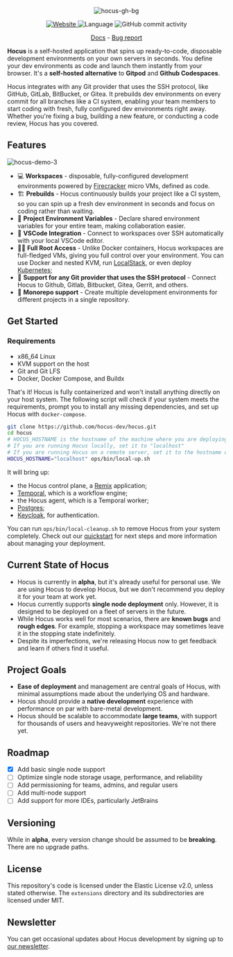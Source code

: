 <p align="center">
  <img alt="hocus-gh-bg" src="https://user-images.githubusercontent.com/28019628/227353685-63f8e3bb-fbf9-446b-a6bd-f15fc53c9a52.png">
</p>

<p align="center">
   <a href="https://hocus.dev">
      <img alt="Website" src="https://img.shields.io/badge/website-hocus.dev-blue"/>
   </a>
   <img alt="Language" src="https://img.shields.io/badge/platform-linux-green"/>
   <img alt="GitHub commit activity" src="https://img.shields.io/github/commit-activity/m/hocus-dev/hocus"/>
<p>

<p align="center">
  <a href="https://hocus.dev/docs">Docs</a> - <a href="https://github.com/hocus-dev/hocus/issues/new/choose">Bug report</a>
</p>

**Hocus** is a self-hosted application that spins up ready-to-code, disposable development environments on your own servers in seconds. You define your dev environments as code and launch them instantly from your browser. It's a **self-hosted alternative** to **Gitpod** and **Github Codespaces**.

Hocus integrates with any Git provider that uses the SSH protocol, like GitHub, GitLab, BitBucket, or Gitea. It prebuilds dev environments on every commit for all branches like a CI system, enabling your team members to start coding with fresh, fully configured dev environments right away. Whether you're fixing a bug, building a new feature, or conducting a code review, Hocus has you covered.

## Features

![hocus-demo-3](https://user-images.githubusercontent.com/28019628/227723898-09a9ac73-ab36-4fb2-a008-ce81e047bb7a.gif)

- 💻 **Workspaces** - disposable, fully-configured development environments powered by [Firecracker](https://github.com/firecracker-microvm/firecracker) micro VMs, defined as code.
- 🏗️ **Prebuilds** - Hocus continuously builds your project like a CI system, so you can spin up a fresh dev environment in seconds and focus on coding rather than waiting.
- 🤝 **Project Environment Variables** - Declare shared environment variables for your entire team, making collaboration easier.
- 🔗 **VSCode Integration** - Connect to workspaces over SSH automatically with your local VSCode editor.
- 🧙‍♂️ **Full Root Access** - Unlike Docker containers, Hocus workspaces are full-fledged VMs, giving you full control over your environment. You can use Docker and nested KVM, run [LocalStack](https://github.com/localstack/localstack), or even deploy [Kubernetes](https://github.com/kubernetes/kubernetes);
- 🔄 **Support for any Git provider that uses the SSH protocol** - Connect Hocus to Github, Gitlab, Bitbucket, Gitea, Gerrit, and others.
- 🚄 **Monorepo support** - Create multiple development environments for different projects in a single repository.

## Get Started

### Requirements

- x86_64 Linux
- KVM support on the host
- Git and Git LFS
- Docker, Docker Compose, and Buildx

That's it! Hocus is fully containerized and won't install anything directly on your host system. The following script will check if your system meets the requirements, prompt you to install any missing dependencies, and set up Hocus with `docker-compose`.

```bash
git clone https://github.com/hocus-dev/hocus.git
cd hocus
# HOCUS_HOSTNAME is the hostname of the machine where you are deploying Hocus
# If you are running Hocus locally, set it to "localhost"
# If you are running Hocus on a remote server, set it to the hostname of the server
HOCUS_HOSTNAME="localhost" ops/bin/local-up.sh
```

It will bring up:

- the Hocus control plane, a [Remix](https://github.com/remix-run/remix) application;
- [Temporal](https://temporal.io/), which is a workflow engine;
- the Hocus agent, which is a Temporal worker;
- [Postgres](https://www.postgresql.org/);
- [Keycloak](https://www.keycloak.org/), for authentication.

You can run `ops/bin/local-cleanup.sh` to remove Hocus from your system completely. Check out our [quickstart](https://hocus.dev/docs/installation/quickstart) for next steps and more information about managing your deployment.

## Current State of Hocus

- Hocus is currently in **alpha**, but it's already useful for personal use. We are using Hocus to develop Hocus, but we don't recommend you deploy it for your team at work yet.
- Hocus currently supports **single node deployment** only. However, it is designed to be deployed on a fleet of servers in the future.
- While Hocus works well for most scenarios, there are **known bugs** and **rough edges**. For example, stopping a workspace may sometimes leave it in the stopping state indefinitely.
- Despite its imperfections, we're releasing Hocus now to get feedback and learn if others find it useful.

## Project Goals

- **Ease of deployment** and management are central goals of Hocus, with minimal assumptions made about the underlying OS and hardware.
- Hocus should provide a **native development** experience with performance on par with bare-metal development.
- Hocus should be scalable to accommodate **large teams**, with support for thousands of users and heavyweight repositories. We're not there yet.

## Roadmap

- [x] Add basic single node support
- [ ] Optimize single node storage usage, performance, and reliability
- [ ] Add permissioning for teams, admins, and regular users
- [ ] Add multi-node support
- [ ] Add support for more IDEs, particularly JetBrains

## Versioning

While in **alpha**, every version change should be assumed to be **breaking**. There are no upgrade paths.

## License

This repository's code is licensed under the Elastic License v2.0, unless stated otherwise. The `extensions` directory and its subdirectories are licensed under MIT.

## Newsletter

You can get occasional updates about Hocus development by signing up to [our newsletter](https://hocus.dev/newsletter).

